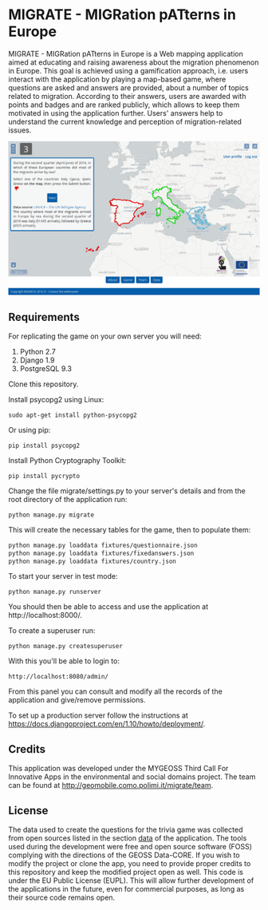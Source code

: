 # MIGRATE - MIGRation pATterns in Europe

MIGRATE - MIGRation pATterns in Europe is a Web mapping application aimed at educating and raising awareness about the migration phenomenon in Europe. This goal is achieved using a gamification approach, i.e. users interact with the application by playing a map-based game, where questions are asked and answers are provided, about a number of topics related to migration. According to their answers, users are awarded with points and badges and are ranked publicly, which allows to keep them motivated in using the application further. Users' answers help to understand the current knowledge and perception of migration-related issues.

![screenshot](static/css/images/screenshot.png)

## Requirements

For replicating the game on your own server you will need:

1. Python 2.7
2. Django 1.9
3. PostgreSQL 9.3

Clone this repository.

Install psycopg2 using Linux:
```
sudo apt-get install python-psycopg2
```

Or using pip:
```
pip install psycopg2
```

Install Python Cryptography Toolkit:
```
pip install pycrypto
```

Change the file migrate/settings.py to your server's details and from the root directory of the application run:
```
python manage.py migrate
```

This will create the necessary tables for the game, then to populate them:
```
python manage.py loaddata fixtures/questionnaire.json
python manage.py loaddata fixtures/fixedanswers.json
python manage.py loaddata fixtures/country.json
```

To start your server in test mode:
```
python manage.py runserver
```

You should then be able to access and use the application at http://localhost:8000/.

To create a superuser run:
```
python manage.py createsuperuser
```

With this you'll be able to login to:
```
http://localhost:8080/admin/
```

From this panel you can consult and modify all the records of the application and give/remove permissions.

To set up a production server follow the instructions at https://docs.djangoproject.com/en/1.10/howto/deployment/.


## Credits

This application was developed under the MYGEOSS Third Call For Innovative Apps in the environmental and social domains project. The team can be found at http://geomobile.como.polimi.it/migrate/team.


## License

The data used to create the questions for the trivia game was collected from open sources listed in the section [data](http://geomobile.como.polimi.it/migrate/data/) of the application.
The tools used during the development were free and open source software (FOSS) complying with the directions of the GEOSS Data-CORE.
If you wish to modify the project or clone the app, you need to provide proper credits to this repository and keep the modified project open as well. This code is under the EU Public License (EUPL).
This will allow further development of the applications in the future, even for commercial purposes, as long as their source code remains open.

